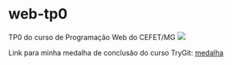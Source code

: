 # web-tp0
TP0 do curso de Programação Web do CEFET/MG
<img src="http://fegemo.github.io/cefet-web/images/medalha.png">

Link para minha medalha de conclusão do curso TryGit:
<a href="https://www.codeschool.com/users/3135269/badges/121">
 medalha
</a>
